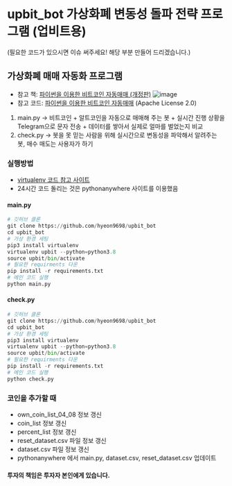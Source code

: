 # upbit_bot 가상화폐 변동성 돌파 전략 프로그램 (업비트용)
(필요한 코드가 있으시면 이슈 써주세요! 해당 부분 만들어 드리겠습니다.)
## 가상화폐 매매 자동화 프로그램
- 참고 책: [파이썬을 이용한 비트코인 자동매매 (개정판)](https://wikidocs.net/book/1665) ![image](https://user-images.githubusercontent.com/41141851/115146002-a4c3e080-a08f-11eb-85bc-122ee056a2c0.png)
- 참고 코드: [파이썬을 이용한 비트코인 자동매매](https://github.com/sharebook-kr/book-cryptocurrency) (Apache License 2.0)
1. main.py -> 비트코인 + 알트코인을 자동으로 매매해 주는 봇 + 실시간 진행 상황을 Telegram으로 문자 전송 + 데이터를 쌓아서 실제로 얼마를 벌었는지 비교
2. check.py -> 봇을 못 믿는 사람을 위해 실시간으로 변동성을 파악해서 알려주는 봇, 매수 매도는 사용자가 하기
### 실행방법
- [virtualenv 코드 참고 사이트](https://dgkim5360.tistory.com/entry/python-virtualenv-on-linux-ubuntu-and-windows)
- 24시간 코드 돌리는 것은 pythonanywhere 사이트를 이용했음
#### main.py
```python
# 깃허브 클론
git clone https://github.com/hyeon9698/upbit_bot
cd upbit_bot
# 가상 환경 세팅
pip3 install virtualenv
virtualenv upbit --python=python3.8
source upbit/bin/activate
# 필요한 requirments 다운
pip install -r requirements.txt
# 메인 코드 실행
python main.py
```
#### check.py
```python
# 깃허브 클론
git clone https://github.com/hyeon9698/upbit_bot
cd upbit_bot
# 가상 환경 세팅
pip3 install virtualenv
virtualenv upbit --python=python3.8
source upbit/bin/activate
# 필요한 requirments 다운
pip install -r requirements.txt
# 메인 코드 실행
python check.py
```
### 코인을 추가할 때
- own_coin_list_04_08 정보 갱신
- coin_list 정보 갱신
- percent_list 정보 갱신
- reset_dataset.csv 파일 정보 갱신
- dataset.csv 파일 정보 갱신
- pythonanywhere 에서 main.py, dataset.csv, reset_dataset.csv 업데이트

#### 투자의 책임은 투자자 본인에게 있습니다.
